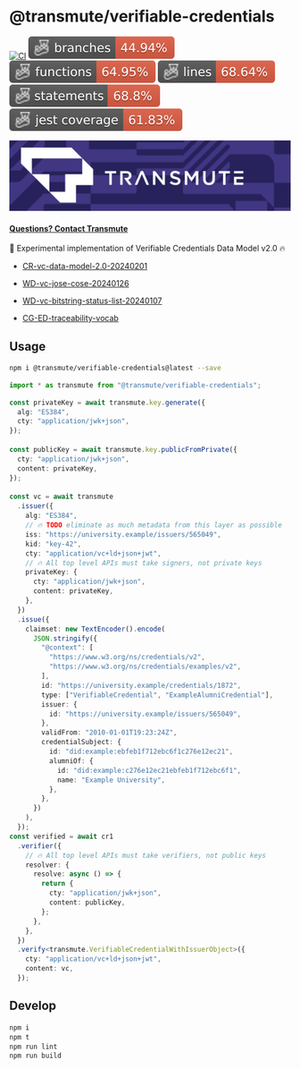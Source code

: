# @transmute/verifiable-credentials

[![CI](https://github.com/transmute-industries/verifiable-credentials/actions/workflows/ci.yml/badge.svg)](https://github.com/transmute-industries/verifiable-credentials/actions/workflows/ci.yml)
![Branches](./badges/coverage-branches.svg)
![Functions](./badges/coverage-functions.svg)
![Lines](./badges/coverage-lines.svg)
![Statements](./badges/coverage-statements.svg)
![Jest coverage](./badges/coverage-jest%20coverage.svg)

<!-- [![NPM](https://nodei.co/npm/@transmute/verifiable-credentials.png?mini=true)](https://npmjs.org/package/@transmute/verifiable-credentials) -->

<img src="./transmute-banner.png" />

#### [Questions? Contact Transmute](https://transmute.typeform.com/to/RshfIw?typeform-source=verifiable-credentials)

🚧 Experimental implementation of Verifiable Credentials Data Model v2.0 🔥

- [CR-vc-data-model-2.0-20240201](https://www.w3.org/TR/2024/CR-vc-data-model-2.0-20240201/)
- [WD-vc-jose-cose-20240126](https://www.w3.org/TR/2024/WD-vc-jose-cose-20240126/)
- [WD-vc-bitstring-status-list-20240107](https://www.w3.org/TR/2024/WD-vc-bitstring-status-list-20240107/)

- [CG-ED-traceability-vocab](https://w3c-ccg.github.io/traceability-vocab/)

## Usage

```sh
npm i @transmute/verifiable-credentials@latest --save
```

```ts
import * as transmute from "@transmute/verifiable-credentials";
```

```ts
const privateKey = await transmute.key.generate({
  alg: "ES384",
  cty: "application/jwk+json",
});

const publicKey = await transmute.key.publicFromPrivate({
  cty: "application/jwk+json",
  content: privateKey,
});

const vc = await transmute
  .issuer({
    alg: "ES384",
    // 🔥 TODO eliminate as much metadata from this layer as possible
    iss: "https://university.example/issuers/565049",
    kid: "key-42",
    cty: "application/vc+ld+json+jwt",
    // 🔥 All top level APIs must take signers, not private keys
    privateKey: {
      cty: "application/jwk+json",
      content: privateKey,
    },
  })
  .issue({
    claimset: new TextEncoder().encode(
      JSON.stringify({
        "@context": [
          "https://www.w3.org/ns/credentials/v2",
          "https://www.w3.org/ns/credentials/examples/v2",
        ],
        id: "https://university.example/credentials/1872",
        type: ["VerifiableCredential", "ExampleAlumniCredential"],
        issuer: {
          id: "https://university.example/issuers/565049",
        },
        validFrom: "2010-01-01T19:23:24Z",
        credentialSubject: {
          id: "did:example:ebfeb1f712ebc6f1c276e12ec21",
          alumniOf: {
            id: "did:example:c276e12ec21ebfeb1f712ebc6f1",
            name: "Example University",
          },
        },
      })
    ),
  });
const verified = await cr1
  .verifier({
    // 🔥 All top level APIs must take verifiers, not public keys
    resolver: {
      resolve: async () => {
        return {
          cty: "application/jwk+json",
          content: publicKey,
        };
      },
    },
  })
  .verify<transmute.VerifiableCredentialWithIssuerObject>({
    cty: "application/vc+ld+json+jwt",
    content: vc,
  });
```

## Develop

```bash
npm i
npm t
npm run lint
npm run build
```
